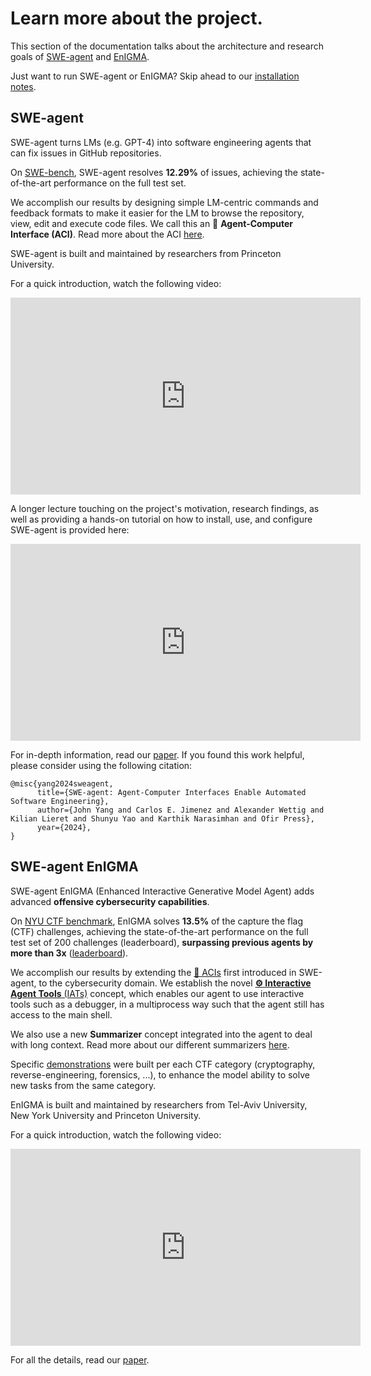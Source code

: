# Learn more about the project.

This section of the documentation talks about the architecture and research goals of [SWE-agent](#swe-agent) and [EnIGMA](#enigma).

Just want to run SWE-agent or EnIGMA? Skip ahead to our [installation notes](../installation/index.md).

## SWE-agent <a name="swe-agent"></a>

SWE-agent turns LMs (e.g. GPT-4) into software engineering agents that can fix issues in GitHub repositories.

On [SWE-bench](https://github.com/princeton-nlp/SWE-bench), SWE-agent resolves **12.29%** of issues, achieving the state-of-the-art performance on the full test set.

We accomplish our results by designing simple LM-centric commands and feedback formats to make it easier for the LM to browse the repository, view, edit and execute code files. We call this an 🤖 **Agent-Computer Interface (ACI)**.
Read more about the ACI [here](aci.md).

SWE-agent is built and maintained by researchers from Princeton University.

For a quick introduction, watch the following video:

<iframe width="560" height="315" src="https://www.youtube.com/embed/CeMtJ4XObAM?si=W2tyY9EpEe-v12EU" title="YouTube video player" frameborder="0" allow="accelerometer; autoplay; clipboard-write; encrypted-media; gyroscope; picture-in-picture; web-share" referrerpolicy="strict-origin-when-cross-origin" allowfullscreen></iframe>

A longer lecture touching on the project's motivation, research findings, as well as providing a hands-on tutorial on how to install, use, and configure SWE-agent is provided here:

<iframe width="560" height="315" src="https://www.youtube.com/embed/d9gcXpiiDao" title="NeurIPS Hacker Cup AI: SWEAgent" frameborder="0" allow="accelerometer; autoplay; clipboard-write; encrypted-media; gyroscope; picture-in-picture; web-share" referrerpolicy="strict-origin-when-cross-origin" allowfullscreen></iframe>

For in-depth information, read our [paper](https://arxiv.org/abs/2405.15793). If you found this work helpful, please consider using the following citation:

```
@misc{yang2024sweagent,
      title={SWE-agent: Agent-Computer Interfaces Enable Automated Software Engineering},
      author={John Yang and Carlos E. Jimenez and Alexander Wettig and Kilian Lieret and Shunyu Yao and Karthik Narasimhan and Ofir Press},
      year={2024},
}
```

## SWE-agent <span class="enigma">EnIGMA</span> <a name="enigma"></a>

SWE-agent <span class="enigma">EnIGMA</span> (Enhanced Interactive Generative Model Agent) adds advanced **offensive cybersecurity capabilities**.

On [NYU CTF benchmark](https://github.com/NYU-LLM-CTF/LLM_CTF_Database), EnIGMA solves **13.5%** of the capture the flag (CTF) challenges, achieving the state-of-the-art performance on the full test set of 200 challenges (leaderboard), **surpassing previous agents by more than 3x** ([leaderboard](https://enigma-agent.github.io/#leaderboard)).

We accomplish our results by extending the [🤖 ACIs](../background/aci.md) first introduced in SWE-agent, to the cybersecurity domain. We establish the novel [**:gear: Interactive Agent Tools** (IATs)](iat.md) concept, which enables our agent to use interactive tools such as a debugger, in a multiprocess way such that the agent still has access to the main shell.

We also use a new **Summarizer** concept integrated into the agent to deal with long context. Read more about our different summarizers [here](../config/summarizers.md).

Specific [demonstrations](../config/demonstrations.md) were built per each CTF category (cryptography, reverse-engineering, forensics, ...), to enhance the model ability to solve new tasks from the same category.

EnIGMA is built and maintained by researchers from Tel-Aviv University, New York University and Princeton University.

For a quick introduction, watch the following video:

<iframe width="560" height="315" src="https://www.youtube.com/embed/IJxqOsNFiCc?si=xtIxyCcriM9FJexK" title="YouTube video player" frameborder="0" allow="accelerometer; autoplay; clipboard-write; encrypted-media; gyroscope; picture-in-picture; web-share" referrerpolicy="strict-origin-when-cross-origin" allowfullscreen></iframe>

For all the details, read our [paper](https://enigma-agent.github.io/assets/paper.pdf).